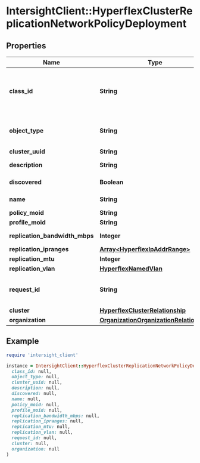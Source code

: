 # IntersightClient::HyperflexClusterReplicationNetworkPolicyDeployment

## Properties

| Name | Type | Description | Notes |
| ---- | ---- | ----------- | ----- |
| **class_id** | **String** | The fully-qualified name of the instantiated, concrete type. This property is used as a discriminator to identify the type of the payload when marshaling and unmarshaling data. | [default to &#39;hyperflex.ClusterReplicationNetworkPolicyDeployment&#39;] |
| **object_type** | **String** | The fully-qualified name of the instantiated, concrete type. The value should be the same as the &#39;ClassId&#39; property. | [default to &#39;hyperflex.ClusterReplicationNetworkPolicyDeployment&#39;] |
| **cluster_uuid** | **String** | Uuid of the HyperFlex cluster. | [optional][readonly] |
| **description** | **String** | Description from corresponding ClusterReplicationNetworkPolicy. | [optional][readonly] |
| **discovered** | **Boolean** | True if record created by discovery on HyperFlex cluster. | [optional] |
| **name** | **String** | Name from corresponding ClusterReplicationNetworkPolicy. | [optional][readonly] |
| **policy_moid** | **String** | Deployed network policy moid. | [optional][readonly] |
| **profile_moid** | **String** | Deployed cluster profile moid. | [optional][readonly] |
| **replication_bandwidth_mbps** | **Integer** | Bandwidth for the Replication network in Mbps. | [optional][readonly][default to 0] |
| **replication_ipranges** | [**Array&lt;HyperflexIpAddrRange&gt;**](HyperflexIpAddrRange.md) |  | [optional] |
| **replication_mtu** | **Integer** | MTU for the Replication network. | [optional][readonly][default to 1500] |
| **replication_vlan** | [**HyperflexNamedVlan**](HyperflexNamedVlan.md) |  | [optional] |
| **request_id** | **String** | Unique request ID allowing retry of the same logical request following a transient communication failure. | [optional][readonly] |
| **cluster** | [**HyperflexClusterRelationship**](HyperflexClusterRelationship.md) |  | [optional] |
| **organization** | [**OrganizationOrganizationRelationship**](OrganizationOrganizationRelationship.md) |  | [optional] |

## Example

```ruby
require 'intersight_client'

instance = IntersightClient::HyperflexClusterReplicationNetworkPolicyDeployment.new(
  class_id: null,
  object_type: null,
  cluster_uuid: null,
  description: null,
  discovered: null,
  name: null,
  policy_moid: null,
  profile_moid: null,
  replication_bandwidth_mbps: null,
  replication_ipranges: null,
  replication_mtu: null,
  replication_vlan: null,
  request_id: null,
  cluster: null,
  organization: null
)
```

